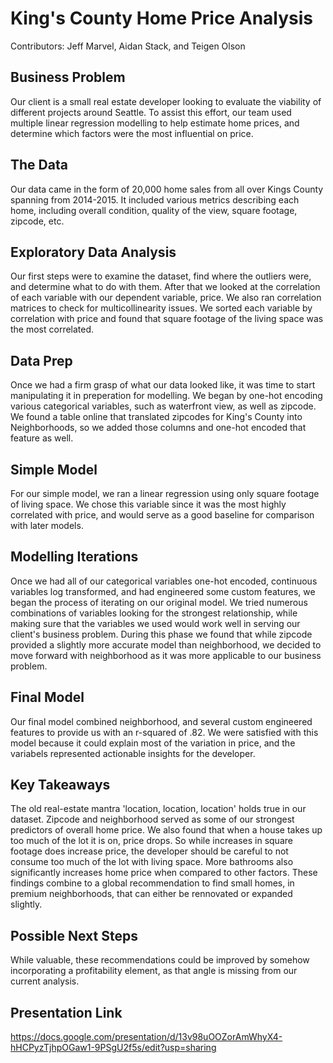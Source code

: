 # King's County Home Price Analysis 

Contributors: Jeff Marvel, Aidan Stack, and Teigen Olson
 
## Business Problem 

 Our client is a small real estate developer looking to evaluate the viability of different projects around Seattle. To assist this effort, our team used multiple linear regression modelling to help estimate home prices, and determine which factors were the most influential on price. 
 
 ## The Data 
 
 Our data came in the form of 20,000 home sales from all over Kings County spanning from 2014-2015. It included various metrics describing each home, including overall condition, quality of the view, square footage, zipcode, etc. 
 
 ## Exploratory Data Analysis 
 
  Our first steps were to examine the dataset, find where the outliers were, and determine what to do with them. After that we looked at the correlation of each variable with our dependent variable, price. We also ran correlation matrices to check for multicollinearity issues. We sorted each variable by correlation with price and found that square footage of the living space was the most correlated. 
  
## Data Prep

 Once we had a firm grasp of what our data looked like, it was time to start manipulating it in preperation for modelling. We began by one-hot encoding various categorical variables, such as waterfront view, as well as zipcode. We found a table online that translated zipcodes for King's County into Neighborhoods, so we added those columns and one-hot encoded that feature as well. 
 
## Simple Model 
 
 For our simple model, we ran a linear regression using only square footage of living space. We chose this variable since it was the most highly correlated with price, and would serve as a good baseline for comparison with later models. 

## Modelling Iterations 

 Once we had all of our categorical variables one-hot encoded, continuous variables log transformed, and had engineered some custom features, we began the process of iterating on our original model. We tried numerous combinations of variables looking for the strongest relationship, while making sure that the variables we used would work well in serving our client's business problem. During this phase we found that while zipcode provided a slightly more accurate model than neighborhood, we decided to move forward with neighborhood as it was more applicable to our business problem. 
 
## Final Model 

 Our final model combined neighborhood, and several custom engineered features to provide us with an r-squared of .82. We were satisfied with this model because it could explain most of the variation in price, and the variabels represented actionable insights for the developer. 

## Key Takeaways 

 The old real-estate mantra 'location, location, location' holds true in our dataset. Zipcode and neighborhood served as some of our strongest predictors of overall home price. We also found that when a house takes up too much of the lot it is on, price drops. So while increases in square footage does increase price, the developer should be careful to not consume too much of the lot with living space. More bathrooms also significantly increases home price when compared to other factors. These findings combine to a global recommendation to find small homes, in premium neighborhoods, that can either be rennovated or expanded slightly. 
 
## Possible Next Steps

 While valuable, these recommendations could be improved by somehow incorporating a profitability element, as that angle is missing from our current analysis. 
 
## Presentation Link 

https://docs.google.com/presentation/d/13v98uOOZorAmWhyX4-hHCPyzTjhpOGaw1-9PSgU2f5s/edit?usp=sharing


